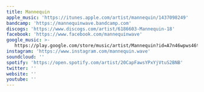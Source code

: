 ```yaml
---
title: Mannequin
apple_music: 'https://itunes.apple.com/artist/mannequin/1437098249'
bandcamp: 'https://mannequinwave.bandcamp.com'
discogs: 'https://www.discogs.com/artist/6186603-Mannequin-18'
facebook: 'https://www.facebook.com/mannequinwave'
google_music: >-
   https://play.google.com/store/music/artist/Mannequin?id=A7n46wpws46tg6e4t2ltkdwshx4
instagram: 'https://www.instagram.com/mannequin.wave'
soundcloud: ''
spotify: 'https://open.spotify.com/artist/20CapFawsYPxYjVtuS2BNB'
twitter: ''
website: ''
youtube: ''
---
```


